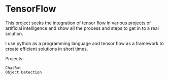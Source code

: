 # TensorFlow

This project seeks the integration of tensor flow in various projects of artificial intelligence and show all the process and steps to get in to a real solution.

I use python as a programming language and tensor flow as a framework to create efficient solutions in short times.

Projects:

    ChatBot
    Object Detection
